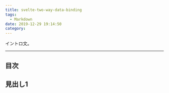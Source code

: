 ```yaml
---
title: svelte-two-way-data-binding
tags:
  - Markdown
date: 2019-12-29 19:14:50
category:
---
```


イントロ文。

<!-- more -->

---

## 目次

<!-- toc -->

## 見出し1
